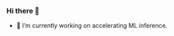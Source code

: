 ### Hi there 👋

- 🔭 I’m currently working on accelerating ML inference.

<!--
**KarlDe1/KarlDe1** is a ✨ _special_ ✨ repository because its `README.md` (this file) appears on your GitHub profile.

Here are some ideas to get you started:

- 🔭 I’m currently working on ...
- 🌱 I’m currently learning ...
- 👯 I’m looking to collaborate on ...
- 🤔 I’m looking for help with ...
- 💬 Ask me about ...
- 📫 How to reach me: ...
- 😄 Pronouns: ...
- ⚡ Fun fact: ...
-->

<!--
![Anurag's github stats](https://github-readme-stats.vercel.app/api?username=KarlDe1&theme=vue-dark)
![Top Langs](https://github-readme-stats.vercel.app/api/top-langs/?username=KarlDe1&layout=compact&theme=vue-dark)
-->
